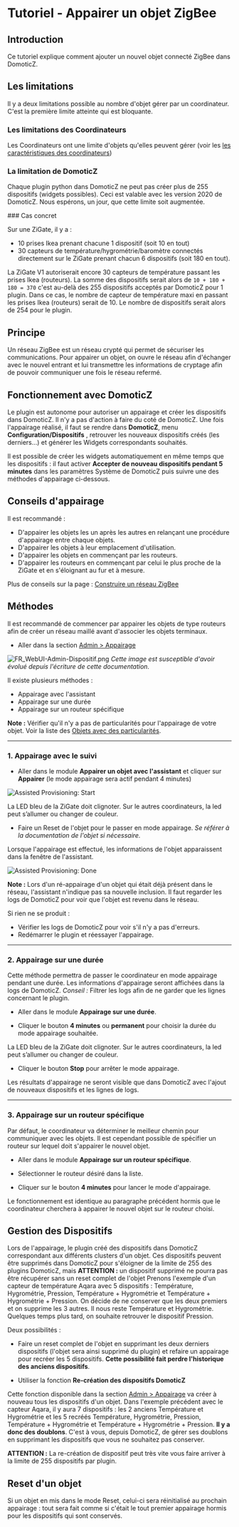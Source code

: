# Tutoriel - Appairer un objet ZigBee

## Introduction

Ce tutoriel explique comment ajouter un nouvel objet connecté ZigBee dans DomoticZ.

## Les limitations

Il y a deux limitations possible au nombre d'objet gérer par un coordinateur. C'est la première limite atteinte qui est bloquante.

### Les limitations des Coordinateurs

Les Coordinateurs ont une limite d'objets qu'elles peuvent gérer (voir les [les caractéristiques des coordinateurs](../en-eng/Coordinators.md#nombre-dobjet-limit%C3%A9))

### La limitation de DomoticZ

Chaque plugin python dans DomoticZ ne peut pas créer plus de 255 dispositifs (widgets possibles). Ceci est valable avec les version 2020 de DomoticZ. Nous espérons, un jour, que cette limite soit augmentée.

### Cas concret

Sur une ZiGate, il y a :

* 10 prises Ikea prenant chacune 1 dispositif (soit 10 en tout)
* 30 capteurs de température/hygrométrie/baromètre connectés directement sur le ZiGate prenant chacun 6 dispositifs (soit 180 en tout).

La ZiGate V1 autoriserait encore 30 capteurs de température passant les prises Ikea (routeurs). La somme des dispositifs serait alors de `10 + 180 + 180 = 370` c'est au-delà des 255 dispositifs acceptés par DomoticZ pour 1 plugin.
Dans ce cas, le nombre de capteur de température maxi en passant les prises Ikea (routeurs) serait de 10. Le nombre de dispositifs serait alors de 254 pour le plugin.

## Principe

Un réseau ZigBee est un réseau crypté qui permet de sécuriser les communications. Pour appairer un objet, on ouvre le réseau afin d'échanger avec le nouvel entrant et lui transmettre les informations de cryptage afin de pouvoir communiquer une fois le réseau refermé.


## Fonctionnement avec DomoticZ

Le plugin est autonome pour autoriser un appairage et créer les dispositifs dans DomoticZ. Il n'y a pas d'action à faire du coté de DomoticZ. Une fois l'appairage réalisé, il faut se rendre dans __DomoticZ__, menu __Configuration/Dispositifs__ , retrouver les nouveaux dispositifs créés (les derniers...) et générer les Widgets correspondants souhaités.

Il est possible de créer les widgets automatiquement en même temps que les dispositifs : il faut activer __Accepter de nouveau dispositifs pendant 5 minutes__ dans les paramètres Système de DomoticZ puis suivre une des méthodes d'appairage ci-dessous.

## Conseils d'appairage

Il est recommandé :

* D'appairer les objets les un après les autres en relançant une procédure d'appairage entre chaque objets.
* D'appairer les objets à leur emplacement d'utilisation.
* D'appairer les objets en commençant par les routeurs.
* D'appairer les routeurs en commençant par celui le plus proche de la ZiGate et en s'éloignant au fur et à mesure.

Plus de conseils sur la page : [Construire un réseau ZigBee](Tuto_Construire-un-reseau-ZigBee.md)


## Méthodes

Il est recommandé de commencer par appairer les objets de type routeurs afin de créer un réseau maillé avant d'associer les objets terminaux.

* Aller dans la section [Admin > Appairage](WebUI_Admin.md#appairage)

![FR_WebUI-Admin-Dispositif.png](Images/FR_WebUI-Admin-Appairage.png)
*Cette image est susceptible d'avoir évolué depuis l'écriture de cette documentation.*


Il existe plusieurs méthodes :

* Appairage avec l'assistant
* Appairage sur une durée
* Appairage sur un routeur spécifique

**Note :** Vérifier qu'il n'y a pas de particularités pour l'appairage de votre objet. Voir la liste des [Objets avec des particularités](Readme.md#particularit%C3%A9s-de-certains-objets).

------------------------------------------------
### 1. Appairage avec le suivi

* Aller dans le module __Appairer un objet avec l'assistant__ et cliquer sur __Appairer__ (le mode appairage sera actif pendant 4 minutes)

![Assisted Provisioning: Start](../Images/Provisionning_2.png)

 La LED bleu de la ZiGate doit clignoter. Sur le autres coordinateurs, la led peut s’allumer ou changer de couleur.

* Faire un Reset de l'objet pour le passer en mode appairage. *Se référer à la documentation de l'objet si nécessaire.*

 Lorsque l'appairage est effectué, les informations de l'objet apparaissent dans la fenêtre de l'assistant.

![Assisted Provisioning: Done](../Images/Provisionning_3.png)

**Note :** Lors d'un ré-appairage d'un objet qui était déjà présent dans le réseau, l'assistant n'indique pas sa nouvelle inclusion. Il faut regarder les logs de DomoticZ pour voir que l'objet est revenu dans le réseau.

Si rien ne se produit :

* Vérifier les logs de DomoticZ pour voir s'il n'y a pas d'erreurs.
* Redémarrer le plugin et réessayer l'appairage.


------------------------------------------------      
### 2. Appairage sur une durée

Cette méthode permettra de passer le coordinateur en mode appairage pendant une durée. Les informations d'appairage seront affichées dans la logs de DomoticZ.
*Conseil :* Filtrer les logs afin de ne garder que les lignes concernant le plugin.

* Aller dans le module __Appairage sur une durée__.

* Cliquer le bouton __4 minutes__ ou __permanent__ pour choisir la durée du mode appairage souhaitée.

 La LED bleu de la ZiGate doit clignoter. Sur le autres coordinateurs, la led peut s’allumer ou changer de couleur.

 * Cliquer le bouton __Stop__ pour arrêter le mode appairage.

 Les résultats d'appairage ne seront visible que dans DomoticZ avec l'ajout de nouveaux dispositifs et les lignes de logs.


------------------------------------------------      
### 3. Appairage sur un routeur spécifique

Par défaut, le coordinateur va déterminer le meilleur chemin pour communiquer avec les objets. Il est cependant possible de spécifier un routeur sur lequel doit s'appairer le nouvel objet.

* Aller dans le module __Appairage sur un routeur spécifique__.

* Sélectionner le routeur désiré dans la liste.

* Cliquer sur le bouton __4 minutes__ pour lancer le mode d'appairage.

Le fonctionnement est identique au paragraphe précédent hormis que le coordinateur cherchera à appairer le nouvel objet sur le routeur choisi.

## Gestion des Dispositifs

Lors de l'appairage, le plugin créé des dispositifs dans DomoticZ correspondant aux différents clusters d'un objet. Ces dispositifs peuvent être supprimés dans DomoticZ pour s'éloigner de la limite de 255 des plugins DomoticZ, mais __ATTENTION :__ un dispositif supprimé ne pourra pas être récupérer sans un reset complet de l'objet
Prenons l'exemple d'un capteur de température Aqara avec 5 dispositifs : Température, Hygrométrie, Pression, Température + Hygrométrie et Température + Hygrométrie + Pression. On décide de ne conserver que les deux premiers et on supprime les 3 autres. Il nous reste Température et Hygrométrie.
Quelques temps plus tard, on souhaite retrouver le dispositif Pression.

Deux possibilités :

* Faire un reset complet de l'objet en supprimant les deux derniers dispositifs (l'objet sera ainsi supprimé du plugin) et refaire un appairage pour recréer les 5 dispositifs.
__Cette possibilité fait perdre l'historique des anciens dispositifs__.

* Utiliser la fonction __Re-création des dispositifs DomoticZ__

Cette fonction disponible dans la section [Admin > Appairage](WebUI_Admin.md#appairage) va créer à nouveau tous les dispositifs d'un objet.
Dans l'exemple précédent avec le capteur Aqara, il y aura  7 dispositifs : les 2 anciens Température et Hygrométrie et les 5 recréés Température, Hygrométrie, Pression, Température + Hygrométrie et Température + Hygrométrie + Pression. __Il y a donc des doublons__. C'est à vous, depuis DomoticZ, de gérer ses doublons en supprimant les dispositifs que vous ne souhaitez pas conserver.

__ATTENTION :__ La re-création de dispositif peut très vite vous faire arriver à la limite de 255 dispositifs par plugin.

## Reset d'un objet

Si un objet en mis dans le mode Reset, celui-ci sera réinitialisé au prochain appairage : tout sera fait comme si c'était le tout premier appairage hormis pour les dispositifs qui sont conservés.
